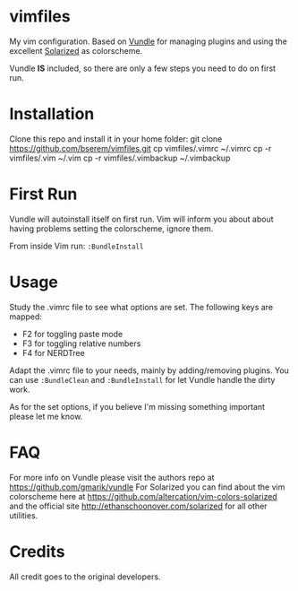 # vimfiles
My vim configuration. Based on [Vundle](https://github.com/gmarik/vundle) for
managing plugins and using the excellent
[Solarized](https://github.com/altercation/vim-colors-solarized) as colorscheme.

Vundle **IS** included, so there are only a few steps you need to do on first run.

# Installation
Clone this repo and install it in your home folder:
    git clone https://github.com/bserem/vimfiles.git
    cp vimfiles/.vimrc ~/.vimrc
    cp -r vimfiles/.vim ~/.vim
    cp -r vimfiles/.vimbackup ~/.vimbackup

# First Run
Vundle will autoinstall itself on first run.
Vim will inform you about about having problems setting the colorscheme, ignore them.

From inside Vim run:
`:BundleInstall`

# Usage
Study the .vimrc file to see what options are set.
The following keys are mapped:
* F2 for toggling paste mode
* F3 for toggling relative numbers
* F4 for NERDTree

Adapt the .vimrc file to your needs, mainly by adding/removing plugins.
You can use `:BundleClean` and `:BundleInstall` for let Vundle handle the dirty work.

As for the set options, if you believe I'm missing something important please let me know.

# FAQ
For more info on Vundle please visit the authors repo at
https://github.com/gmarik/vundle
For Solarized you can find about the vim colorscheme here at
https://github.com/altercation/vim-colors-solarized and the official site
http://ethanschoonover.com/solarized for all other utilities.

# Credits
All credit goes to the original developers.
